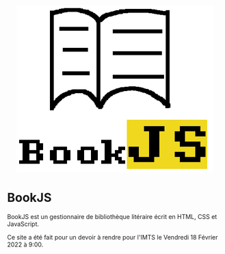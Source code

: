 <p align="center">
    <img src="assets/logo.png">
</p>

# BookJS

BookJS est un gestionnaire de bibliothèque litéraire écrit en HTML, CSS et JavaScript.

Ce site a été fait pour un devoir à rendre pour l'IMTS le Vendredi 18 Février 2022 à 9:00.